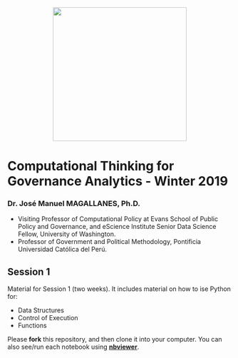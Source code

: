 <center>
<img src="https://i.imgur.com/PdfGGVZ.png" style="width: 300px;"/>
</center>

# Computational Thinking for Governance Analytics - Winter 2019

### Dr. José Manuel MAGALLANES, Ph.D. 
* Visiting Professor of Computational Policy at Evans School of Public Policy and Governance, and eScience Institute Senior Data Science Fellow, University of Washington.
* Professor of Government and Political Methodology, Pontificia Universidad Católica del Perú. 

## Session 1

Material for Session 1 (two weeks).
It includes material on how to ise Python for:

* Data Structures
* Control of Execution
* Functions

Please **fork** this repository, and then clone it into your computer. You can also see/run each notebook using [**nbviewer**](http://nbviewer.jupyter.org).